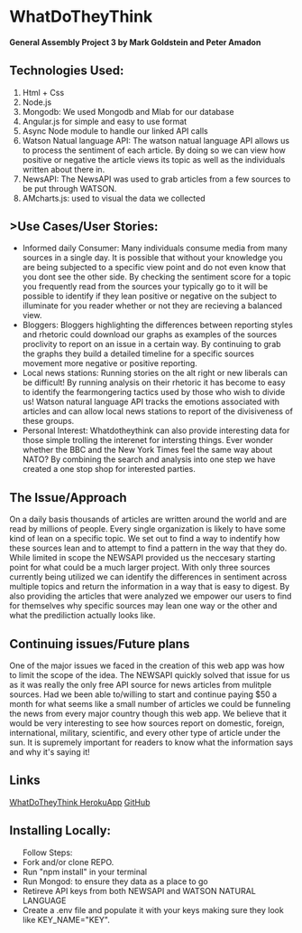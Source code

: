 <h1>WhatDoTheyThink</h1>
<h4> General Assembly Project 3 by Mark Goldstein and Peter Amadon</h4>

<h2>Technologies Used:</h2>
<ol>
<li>Html + Css</li>
<li>Node.js</li>
<li>Mongodb: We used Mongodb and Mlab for our database</li>
<li>Angular.js for simple and easy to use format</li>
<li>Async Node module to handle our linked API calls</li>
<li>Watson Natual language API: The watson natual language API allows us to process the sentiment of each article. By doing so we can view how positive or negative the article views its topic as well as the individuals written about there in.</li>
<li>NewsAPI: The NewsAPI was used to grab articles from a few sources to be put through WATSON. </li>
<li>AMcharts.js: used to visual the data we collected</li>
</ol>

<h2>>Use Cases/User Stories:</h2>
<ul>
<li>Informed daily Consumer: Many individuals consume media from many  sources in a single day. It is possible that without your knowledge you are being subjected to a specific view point and do not even know that you dont see the other side. By checking the sentiment score for a topic you frequently read from the sources your typically go to it will be possible to identify if they lean positive or negative on the subject to illuminate for you reader whether or not they are recieving a balanced view.   </li>
<li>Bloggers: Bloggers highlighting the differences between reporting styles and rhetoric could download our graphs as examples of the sources proclivity to report on an issue in a certain way. By continuing to grab the graphs they build a detailed timeline for a specific sources movement more negative or positive reporting.  </li>
<li>Local news stations: Running stories on the alt right or new liberals can be difficult! By running analysis on their rhetoric it has become to easy to identify the fearmongering tactics used by those who wish to divide us! Watson natural language API tracks the emotions associated with articles and can allow local news stations to report of the divisiveness of these groups.  </li>
<li>Personal Interest: Whatdotheythink can also provide interesting data for those simple trolling the interenet for intersting things. Ever wonder whether the BBC and the New York Times feel the same way about NATO? By combining the search and analysis into one step we have created a one stop shop for interested parties. </li>
</ul>


<h2>The Issue/Approach</h2>
<p>On a daily basis thousands of articles are written around the world and are read by millions of people. Every single organization is likely to have some kind of lean on a specific topic. We set out to find a way to indentify how these sources lean and to attempt to find a pattern in the way that they do. While limited in scope the NEWSAPI provided us the neccesary starting point for what could be a much larger project. With only three sources currently being utilized we can identify the differences in sentiment across multiple topics and return the information in a way that is easy to digest. By also providing the articles that were analyzed we empower our users to find for themselves why specific sources may lean one way or the other and what the prediliction actually looks like. </p>


<h2>Continuing issues/Future plans</h2>
<p>One of the major issues we faced in the creation of this web app was how to limit the scope of the idea. The NEWSAPI quickly solved that issue for us as it was really the only free API source for news articles from mulitple sources. Had we been able to/willing to start and continue paying $50 a month for what seems like a small number of articles we could be funneling the news from every major country though this web app. We believe that it would be very interesting to see how sources report on domestic, foreign, international, military, scientific, and every other type of article under the sun. It is supremely important for readers to know what the information says and why it's saying it!</p>


<h2>Links</h2>
<a href="https://whatdotheythink.herokuapp.com/">WhatDoTheyThink HerokuApp</a>
<a href="https://github.com/Pamadon/WhatDoYouThinkOfUS">GitHub</a>

<h2>Installing Locally:</h2>
<ul>Follow Steps:
    <li>Fork and/or clone REPO.</li>
    <li>Run "npm install" in your terminal</li>
    <li>Run Mongod: to ensure they data as a place to go</li>
		<li>Retireve API keys from both NEWSAPI and WATSON NATURAL LANGUAGE</li>
    <li>Create a .env file and populate it with your keys making sure they look like KEY_NAME="KEY".</li>
</ul>
